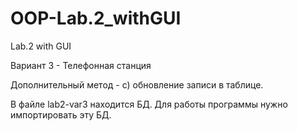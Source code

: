 # OOP-Lab.2_withGUI
Lab.2 with GUI

Вариант 3 - Телефонная станция

Дополнительный метод - c)	обновление записи в таблице.

В файле lab2-var3 находится БД. Для работы программы нужно импортировать эту БД.
